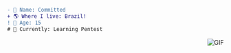 ```diff
- 📝 Name: Committed
+ 🌎 Where I live: Brazil!
! 🧠 Age: 15
# 🧪 Currently: Learning Pentest
```
<img align="right" alt="GIF" src="https://cdn.discordapp.com/attachments/803094560409387059/805192374099640390/822160.png"/>

<!--
**SystemsFrozen/SystemsFrozen** is a ✨ _special_ ✨ repository because its `README.md` (this file) appears on your GitHub profile.

